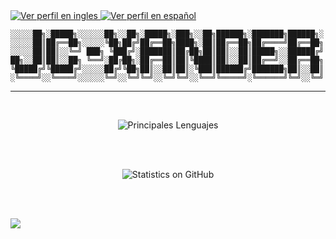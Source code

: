 <div class="Lenguajes">
    <a href=""> <img src="https://img.shields.io/badge/Idioma-ES-40B0C2" alt="Ver perfil en ingles"> </a>
    <a href=""> <img src="https://img.shields.io/badge/Idioma-EN-801172" alt="Ver perfil en español"> </a>
</div>

```
░░░░░██╗░█████╗░░░░░░██╗░░██╗░█████╗░███╗░░██╗██████╗░███████╗██████╗░
░░░░░██║██╔══██╗░░░░░╚██╗██╔╝██╔══██╗████╗░██║██╔══██╗██╔════╝██╔══██╗
░░░░░██║██║░░╚═╝ ███╗ ╚███╔╝░███████║██╔██╗██║██║░░██║█████╗░░██████╔╝
██╗░░██║██║░░██╗ ╚══╝░██╔██╗░██╔══██║██║╚████║██║░░██║██╔══╝░░██╔══██╗
╚█████╔╝╚█████╔╝░░░░░██╔╝╚██╗██║░░██║██║░╚███║██████╔╝███████╗██║░░██║
░╚════╝░░╚════╝░░░░░░╚═╝░░╚═╝╚═╝░░╚═╝╚═╝░░╚══╝╚═════╝░╚══════╝╚═╝░░╚═╝
```
___

<div align="center">
<br>

![Principales Lenguajes](https://github-readme-stats.vercel.app/api/top-langs/?username=jc-xander&langs_count=12&layout=compact&theme=omni&custom_title=Lenguajes+m%c3%a1s+usados)

<br>
<br>

![Statistics on GitHub](https://github-readme-stats.vercel.app/api?username=jc-xander&hide=contribs,issues&count_private=true&show_icons=true&theme=omni&custom_title=Estad%c3%adsticas+de+JC-Xander+en+GitHub)

<br>
</div>

<br>

![](https://komarev.com/ghpvc/?username=jc-xander&color=ff55aa&label=Visitas+del+perfil)